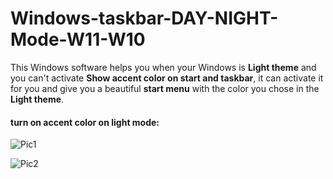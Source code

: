 # Windows-taskbar-DAY-NIGHT-Mode-W11-W10
This Windows software helps you when your Windows is **Light theme** and you can't activate __Show accent color on start and taskbar__, it can activate it for you and give you a beautiful **start menu** with the color you chose in the **Light theme**. 
#### turn on accent color on light mode:
![Pic1](https://github.com/alirezaabbasi-dev/Windows-taskbar-DAY-NIGHT-Mode-W11---W10-/assets/133563624/8b2f88c6-b5ac-4770-8cbf-cd4177d7b807) 

![Pic2](https://github.com/alirezaabbasi-dev/Windows-taskbar-DAY-NIGHT-Mode-W11---W10-/assets/133563624/aa094f25-be6b-4188-8427-ebeaa3367879)
